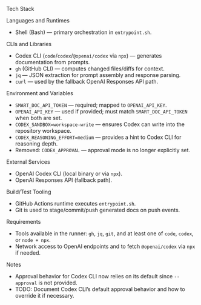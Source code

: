 Tech Stack

Languages and Runtimes
- Shell (Bash) — primary orchestration in `entrypoint.sh`.

CLIs and Libraries
- Codex CLI (`code`/`codex`/`@openai/codex` via `npx`) — generates documentation from prompts.
- `gh` (GitHub CLI) — computes changed files/diffs for context.
- `jq` — JSON extraction for prompt assembly and response parsing.
- `curl` — used by the fallback OpenAI Responses API path.

Environment and Variables
- `SMART_DOC_API_TOKEN` — required; mapped to `OPENAI_API_KEY`.
- `OPENAI_API_KEY` — used if provided; must match `SMART_DOC_API_TOKEN` when both are set.
- `CODEX_SANDBOX=workspace-write` — ensures Codex can write into the repository workspace.
- `CODEX_REASONING_EFFORT=medium` — provides a hint to Codex CLI for reasoning depth.
- Removed: `CODEX_APPROVAL` — approval mode is no longer explicitly set.

External Services
- OpenAI Codex CLI (local binary or via `npx`).
- OpenAI Responses API (fallback path).

Build/Test Tooling
- GitHub Actions runtime executes `entrypoint.sh`.
- Git is used to stage/commit/push generated docs on push events.

Requirements
- Tools available in the runner: `gh`, `jq`, `git`, and at least one of `code`, `codex`, or `node + npx`.
- Network access to OpenAI endpoints and to fetch `@openai/codex` via `npx` if needed.

Notes
- Approval behavior for Codex CLI now relies on its default since `--approval` is not provided.
- TODO: Document Codex CLI’s default approval behavior and how to override it if necessary.

